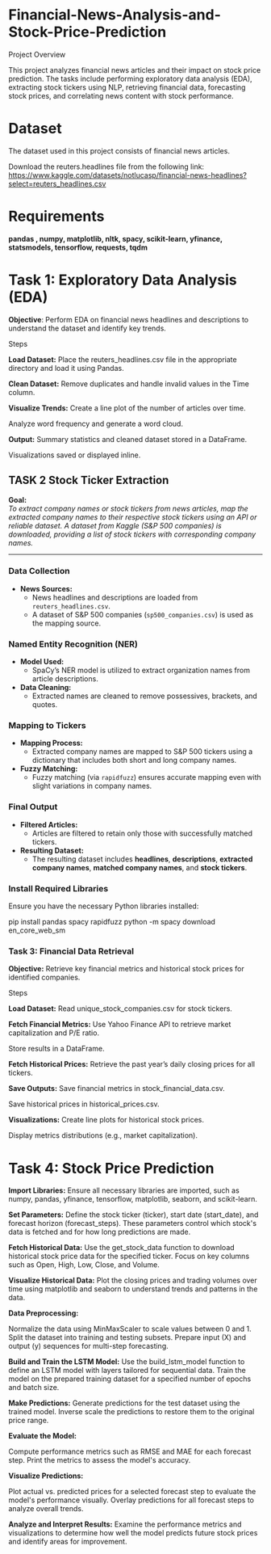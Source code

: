 # Financial-News-Analysis-and-Stock-Price-Prediction

Project Overview

This project analyzes financial news articles and their impact on stock price prediction. The tasks include performing exploratory data analysis (EDA), extracting stock tickers using NLP, retrieving financial data, forecasting stock prices, and correlating news content with stock performance.

# Dataset
The dataset used in this project consists of financial news articles.

Download the reuters.headlines file from the following link:
https://www.kaggle.com/datasets/notlucasp/financial-news-headlines?select=reuters_headlines.csv

# Requirements
**pandas , numpy,  matplotlib,  nltk,  spacy, scikit-learn,  yfinance,  statsmodels,  tensorflow,  requests,  tqdm**

# Task 1: Exploratory Data Analysis (EDA)

**Objective**: Perform EDA on financial news headlines and descriptions to understand the dataset and identify key trends.

Steps

**Load Dataset:** Place the reuters_headlines.csv file in the appropriate directory and load it using Pandas.

**Clean Dataset:** Remove duplicates and handle invalid values in the Time column.

**Visualize Trends:** Create a line plot of the number of articles over time.

Analyze word frequency and generate a word cloud.

**Output:** Summary statistics and cleaned dataset stored in a DataFrame.

Visualizations saved or displayed inline.

## TASK 2 Stock Ticker Extraction

**Goal:**  
*To extract company names or stock tickers from news articles, map the extracted company names to their respective stock tickers using an API or reliable dataset. A dataset from Kaggle (S&P 500 companies) is downloaded, providing a list of stock tickers with corresponding company names.*

---

### Data Collection
- **News Sources:**
  - News headlines and descriptions are loaded from `reuters_headlines.csv`.
  - A dataset of S&P 500 companies (`sp500_companies.csv`) is used as the mapping source.

### Named Entity Recognition (NER)
- **Model Used:**
  - SpaCy’s NER model is utilized to extract organization names from article descriptions.
- **Data Cleaning:**
  - Extracted names are cleaned to remove possessives, brackets, and quotes.

### Mapping to Tickers
- **Mapping Process:**
  - Extracted company names are mapped to S&P 500 tickers using a dictionary that includes both short and long company names.
- **Fuzzy Matching:**
  - Fuzzy matching (via `rapidfuzz`) ensures accurate mapping even with slight variations in company names.

### Final Output
- **Filtered Articles:**
  - Articles are filtered to retain only those with successfully matched tickers.
- **Resulting Dataset:**
  - The resulting dataset includes **headlines**, **descriptions**, **extracted company names**, **matched company names**, and **stock tickers**.

### Install Required Libraries
Ensure you have the necessary Python libraries installed:

pip install pandas spacy rapidfuzz
python -m spacy download en_core_web_sm

### Task 3: Financial Data Retrieval

**Objective:** Retrieve key financial metrics and historical stock prices for identified companies.

Steps

**Load Dataset:** Read unique_stock_companies.csv for stock tickers.

**Fetch Financial Metrics:** Use Yahoo Finance API to retrieve market capitalization and P/E ratio.

Store results in a DataFrame.

**Fetch Historical Prices:** Retrieve the past year’s daily closing prices for all tickers.

**Save Outputs:** Save financial metrics in stock_financial_data.csv.

Save historical prices in historical_prices.csv.

**Visualizations:** Create line plots for historical stock prices.

Display metrics distributions (e.g., market capitalization).

# Task 4: Stock Price Prediction
**Import Libraries:**
Ensure all necessary libraries are imported, such as numpy, pandas, yfinance, tensorflow, matplotlib, seaborn, and scikit-learn.

**Set Parameters:**
Define the stock ticker (ticker), start date (start_date), and forecast horizon (forecast_steps). These parameters control which stock's data is fetched and for how long predictions are made.

**Fetch Historical Data:**
Use the get_stock_data function to download historical stock price data for the specified ticker. Focus on key columns such as Open, High, Low, Close, and Volume.

**Visualize Historical Data:**
Plot the closing prices and trading volumes over time using matplotlib and seaborn to understand trends and patterns in the data.

**Data Preprocessing:**

Normalize the data using MinMaxScaler to scale values between 0 and 1.
Split the dataset into training and testing subsets.
Prepare input (X) and output (y) sequences for multi-step forecasting.

**Build and Train the LSTM Model:**
Use the build_lstm_model function to define an LSTM model with layers tailored for sequential data.
Train the model on the prepared training dataset for a specified number of epochs and batch size.

**Make Predictions:**
Generate predictions for the test dataset using the trained model.
Inverse scale the predictions to restore them to the original price range.

**Evaluate the Model:**

Compute performance metrics such as RMSE and MAE for each forecast step.
Print the metrics to assess the model's accuracy.

**Visualize Predictions:**

Plot actual vs. predicted prices for a selected forecast step to evaluate the model's performance visually.
Overlay predictions for all forecast steps to analyze overall trends.

**Analyze and Interpret Results:**
Examine the performance metrics and visualizations to determine how well the model predicts future stock prices and identify areas for improvement.

